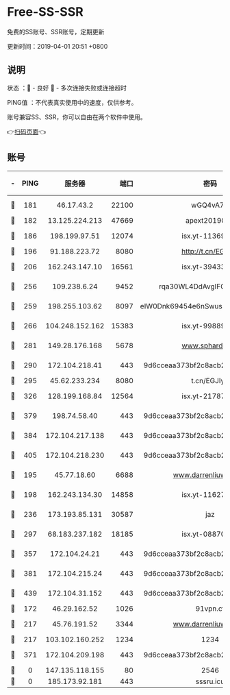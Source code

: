 # Free-SS-SSR

免费的SS账号、SSR账号，定期更新

更新时间：2019-04-01 20:51 +0800

## 说明

状态     ：🙂 - 良好 🙁 - 多次连接失败或连接超时

PING值   ：不代表真实使用中的速度，仅供参考。

账号兼容SS、SSR，你可以自由在两个软件中使用。

👉[扫码页面](https://liesauer.github.io/Free-SS-SSR/)👈

## 账号

|-|PING|服务器|端口|密码|加密方式|区域|
|:----:|:----:|:-----:|-----:|:----:|:----:|:----:|
|🙂|181|46.17.43.2|22100|wGQ4vA7D|aes-256-gcm|RU|
|🙂|182|13.125.224.213|47669|apext2019001|chacha20|KR|
|🙂|186|198.199.97.51|12074|isx.yt-11369443|aes-256-cfb|US|
|🙂|196|91.188.223.72|8080|http://t.cn/EGJIyrl|rc4-md5|RU|
|🙂|206|162.243.147.10|16561|isx.yt-39433052|aes-256-cfb|US|
|🙂|256|109.238.6.24|9452|rqa30WL4DdAvgIFG6Fs3znzTa|aes-256-cfb|FR|
|🙂|259|198.255.103.62|8097|eIW0Dnk69454e6nSwuspv9DmS201tQ0D|aes-256-cfb|US|
|🙂|266|104.248.152.162|15383|isx.yt-99889610|aes-256-cfb|SG|
|🙂|281|149.28.176.168|5678|www.sphard.com|aes-256-cfb|SG|
|🙂|290|172.104.218.41|443|9d6cceaa373bf2c8acb22e60b6a58be6|aes-256-cfb|US|
|🙂|295|45.62.233.234|8080|t.cn/EGJIyrl|rc4-md5|CA|
|🙂|326|128.199.168.84|12564|isx.yt-21787418|aes-256-cfb|SG|
|🙂|379|198.74.58.40|443|9d6cceaa373bf2c8acb22e60b6a58be6|aes-256-cfb|US|
|🙂|384|172.104.217.138|443|9d6cceaa373bf2c8acb22e60b6a58be6|aes-256-cfb|US|
|🙂|405|172.104.218.230|443|9d6cceaa373bf2c8acb22e60b6a58be6|aes-256-cfb|US|
|🙂|195|45.77.18.60|6688|www.darrenliuwei.com|aes-256-cfb|JP|
|🙂|198|162.243.134.30|14858|isx.yt-11627197|aes-256-cfb|US|
|🙂|236|173.193.85.131|30587|jaz|aes-256-cfb|US|
|🙂|297|68.183.237.182|18185|isx.yt-08870864|aes-256-cfb|SG|
|🙂|357|172.104.24.21|443|9d6cceaa373bf2c8acb22e60b6a58be6|aes-256-cfb|US|
|🙂|381|172.104.215.24|443|9d6cceaa373bf2c8acb22e60b6a58be6|aes-256-cfb|US|
|🙂|439|172.104.31.152|443|9d6cceaa373bf2c8acb22e60b6a58be6|aes-256-cfb|US|
|🙁|172|46.29.162.52|1026|91vpn.cf|rc4-md5|RU|
|🙁|217|45.76.191.52|3344|www.darrenliuwei.com|aes-256-cfb|AU|
|🙁|217|103.102.160.252|1234|1234|rc4-md5|JP|
|🙁|371|172.104.209.198|443|9d6cceaa373bf2c8acb22e60b6a58be6|aes-256-cfb|US|
|🙁|0|147.135.118.155|80|2546|chacha20|US|
|🙁|0|185.173.92.181|443|sssru.icu|rc4-md5|RU|
